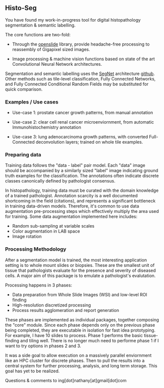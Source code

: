 ## Histo-Seg
You have found my work-in-progress tool for digital histopathology segmentation & semantic labelling.

The core functions are two-fold:

* Through the [openslide](http://openslide.org) library, provide headache-free processing to reassembly of Gigapixel sized images.

* Image processing & machine vision functions based on state of the art Convolutional Neural Network architectures. 


Segmentation and semantic labelling uses the [SegNet](http://mi.eng.cam.ac.uk/projects/segnet/) architecture [github](https://github.com/alexgkendall/caffe-segnet).
Other methods such as tile-level classification, Fully Connected Networks, and Fully Connected Conditional Random Fields may be substituted for quick comparison.


### Examples / Use cases 
* Use-case 1: prostate cancer growth patterns, from manual annotation

* Use-case 2: clear cell renal cancer microenviornment, from automatic Immunohistochemistry annotation

* Use-case 3: lung adenocarcinoma growth patterns, with converted Full-Connected deconvolution layers; trained on whole tile examples.


### Preparing data
Training data follows the "data - label" pair model. Each "data" image should be accompanied by a similarly sized "label" image indicating ground truth examples for the classification. The annotations often indicate discrete classes canonically defined by pathologist consensus.

In histopathology, training data must be curated with the domain knowledge of a trained pathologist. Annotation scarcity is a well documented shortcoming in the field (citations), and represents a significant bottleneck in training data-driven models. Therefore, it's common to use data augmentation pre-processing steps which effectively multiply the area used for training. Some data augmentation implemented here includes:
* Random sub-sampling at variable scales
* Color augmentation in LAB space 
* Image rotation


### Processing Methodology
After a segmentation model is trained, the most interesting application setting is to whole mount slides or biopsies. These are the smallest unit of tissue that pathologists evaluate for the presence and severity of diseased cells. A major aim of this package is to emulate a pathologist's evalutation. 
 
Processing happens in 3 phases:
* Data preparation from Whole Slide Images (WSI) and low-level ROI finding
* High-resolution discretized processing
* Process results agglomeration and report generation

These phases are implemented as individual packages, together composing the "core" module. Since each phase depends only on the previous phase being completed, they are executable in isolation for fast idea prototyping. For example, I have 10 slides to process. Phase 1 performs the basic tissue-finding and tiling well. There is no longer much need to performe phase 1 if I want to try options in phases 2 and 3. 

It was a side goal to allow execution on a massively parallel enviornment like an HPC cluster for discrete phases. Then to pull the results into a central system for further processing, analysis, and long term storage. This goal has yet to be realized. 


Questions & comments to ing[dot]nathany[at]gmail[dot]com
